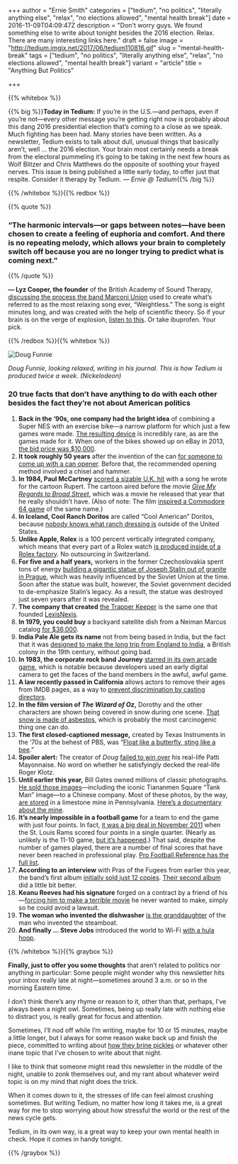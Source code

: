 +++
author = "Ernie Smith"
categories = ["tedium", "no politics", "literally anything else", "relax", "no elections allowed", "mental health break"]
date = 2016-11-09T04:09:47Z
description = "Don't worry guys. We found something else to write about tonight besides the 2016 election. Relax. There are many interesting links here."
draft = false
image = "http://tedium.imgix.net/2017/06/tedium110816.gif"
slug = "mental-health-break"
tags = ["tedium", "no politics", "literally anything else", "relax", "no elections allowed", "mental health break"]
variant = "article"
title = "Anything But Politics"

+++

{{% whitebox %}}

{{% big %}}**Today in Tedium:** If you’re in the U.S.—and perhaps, even if you’re not—every other message you’re getting right now is probably about this dang 2016 presidential election that’s coming to a close as we speak. Much fighting has been had. Many stories have been written. As a newsletter, Tedium exists to talk about dull, unusual things that basically aren’t, well … the 2016 election. Your brain most certainly needs a break from the electoral pummeling it’s going to be taking in the next few hours as Wolf Blitzer and Chris Matthews do the opposite of soothing your frayed nerves. This issue is being published a little early today, to offer just that respite. Consider it therapy by Tedium. *— Ernie @ Tedium*{{% /big %}}

{{% /whitebox %}}{{% redbox %}}

{{% quote %}}
### “The harmonic intervals—or gaps between notes—have been chosen to create a feeling of euphoria and comfort. And there is no repeating melody, which allows your brain to completely switch off because you are no longer trying to predict what is coming next.”
{{% /quote %}}

**— Lyz Cooper, the founder** of the British Academy of Sound Therapy, [discussing the process the band Marconi Union](http://www.telegraph.co.uk/news/uknews/8830066/Band-creates-the-most-relaxing-tune-ever.html) used to create what’s referred to as the most relaxing song ever, “Weightless.” The song is eight minutes long, and was created with the help of scientific theory. So if your brain is on the verge of explosion, [listen to this](https://www.youtube.com/watch?v=UfcAVejslrU). Or take ibuprofen. Your pick.

{{% /redbox %}}{{% whitebox %}}

![Doug Funnie](http://tedium.imgix.net/2017/06/1103_funnie.jpg)

*Doug Funnie, looking relaxed, writing in his journal. This is how Tedium is produced twice a week. (Nickelodeon)*

### 20 true facts that don’t have anything to do with each other besides the fact they’re not about American politics

1. **Back in the ‘90s, one company had the bright idea** of combining a Super NES with an exercise bike—a narrow platform for which just a few games were made. [The resulting device](http://snescentral.com/article.php?id=0793) is incredibly rare, as are the games made for it. When one of the bikes showed up on eBay in 2013, [the bid price was $10,000](http://www.retrocollect.com/News/get-fit-with-super-nintendo-rarity-exertainment-life-cycle-a-mountain-bike-rallyspeed-racer.html).
2. **It took roughly 50 years** after the invention of the can [for someone to come up with a can opener](http://connecticuthistory.org/the-first-us-can-opener-today-in-history/). Before that, the recommended opening method involved a chisel and hammer.
3. **In 1984, Paul McCartney** [scored a sizable U.K. hit](http://tedium.co/2016/03/10/george-martin-beatles-obscure-culture/#3) with a song he wrote for the cartoon Rupert. The cartoon aired before the movie [*Give My Regards to Broad Street*](http://amzn.to/21lqpVN), which was a movie he released that year that he really shouldn’t have. (Also of note: The film [inspired a Commodore 64 game](http://www.macca-central.com/macca-games/game_c64_gmrtb.php) of the same name.)
4. **In Iceland, Cool Ranch Doritos** are called “Cool American” Doritos, because [nobody knows what ranch dressing is](http://tedium.co/2015/03/17/ranch-dressing-lets-get-sauced/) outside of the United States.
5. **Unlike Apple, Rolex** is a 100 percent vertically integrated company, which means that every part of a Rolex watch [is produced inside of a Rolex factory](http://tedium.co/2015/03/12/apple-watch-haters-you-probably-dont-understand-watches/). No outsourcing in Switzerland.
6. **For five and a half years,** workers in the former Czechoslovakia spent tons of energy [building a gigantic statue of Joseph Stalin out of granite in Prague](http://www.radio.cz/en/section/curraffrs/worlds-biggest-stalin-monument-would-have-turned-50-on-may-day), which was heavily influenced by the Soviet Union at the time. Soon after the statue was built, however, the Soviet government decided to de-emphasize Stalin’s legacy. As a result, the statue was destroyed just seven years after it was revealed.
7. **The company that created** [the Trapper Keeper](http://tedium.co/2016/01/05/trapper-keeper-contraband/) is the same one that founded [LexisNexis](http://www.lexisnexis.com/en-us/gateway.page).
8. **In 1979, you could buy** a backyard satellite dish from a Neiman Marcus catalog [for $36,000](http://tedium.co/2015/08/27/early-satellite-dish-history/).
9. **India Pale Ale gets its name** not from being based in India, but the fact that it was [designed to make the long trip from England to India](https://www.theguardian.com/lifeandstyle/2015/jan/30/brief-history-of-ipa-india-pale-ale-empire-drinks), a British colony in the 19th century, without going bad.
10. **In 1983, the corporate rock band Journey** [starred in its own arcade game](http://tedium.co/2016/01/28/retro-video-games-featuring-rock-stars/), which is notable because developers used an early digital camera to get the faces of the band members in the awful, awful game.
11. **A law recently passed in California** allows actors to remove their ages from IMDB pages, as a way to [prevent discrimination by casting directors](http://www.slate.com/blogs/the_slatest/2016/09/26/california_age_discrimination_law_is_unconstitutional_censorship.html).
12. **In the film version of *The Wizard of Oz*,** Dorothy and the other characters are shown being covered in snow during one scene. [That snow is made of asbestos](http://tedium.co/2016/07/28/asbestos-danger-risk-litigation-history/), which is probably the most carcinogenic thing one can do.
13. **The first closed-captioned message,** created by Texas Instruments in the ‘70s at the behest of PBS, was “[Float like a butterfly, sting like a bee](https://www.depo.com/inventor.html).”
14. **Spoiler alert:** The creator of *Doug* [failed to win over](http://www.ew.com/article/2016/08/09/doug-patti-ending) his real-life Patti Mayonnaise. No word on whether he satisfyingly decked the real-life Roger Klotz.
15. **Until earlier this year,** Bill Gates owned millions of classic photographs. [He sold those images](http://variety.com/2016/digital/asia/bill-gates-corbis-images-sold-to-visual-china-1201687743/)—including the iconic Tiananmen Square “Tank Man” image—to a Chinese company. Most of these photos, by the way, [are stored](http://www.popphoto.com/news/2011/12/rare-look-corbis-massive-underground-photo-storage-facility) in a limestone mine in Pennsylvania. [Here’s a documentary about the mine](http://www.nowseethis.org/invisiblephoto/posts/2).
16. **It’s nearly impossible in a football game** for a team to end the game with just four points. In fact, [it was a big deal in November 2011](http://www.espn.com/nfl/recap/_/gameId/311106022) when the St. Louis Rams scored four points in a single quarter.  (Nearly as unlikely is the 11-10 game, [but it’s happened](http://blogs.wsj.com/numbers/how-unlikely-was-the-historic-11-10-score-458/).) That said, despite the number of games played, there are a number of final scores that have never been reached in professional play. [Pro Football Reference has the full list](http://www.pro-football-reference.com/boxscores/missing-scores.htm).
17. **According to an interview** with Pras of the Fugees from earlier this year, the band’s first album [initially sold just 12 copies](https://www.youtube.com/watch?v=Pa5ozQOcYAQ). [Their second album](http://amzn.to/2flbV8H) did a little bit better.
18. **Keanu Reeves had his signature** forged on a contract by a friend of his—[forcing him to make a terrible movie](http://tedium.co/2015/11/03/contractually-obligated-to-suck/#thattimekeanureeveswastrickedintomakingaterriblemovie) he never wanted to make, simply so he could avoid a lawsuit.
19. **The woman who invented the dishwasher** [is the granddaughter](http://www.independent.co.uk/life-style/gadgets-and-tech/features/the-secret-history-of-the-dishwasher-2119320.html) of the man who invented the steamboat.
20. **And finally … Steve Jobs** introduced the world to Wi-Fi [with a hula hoop](http://tedium.co/2016/03/24/hotel-psychology-amenities-analysis/#theriseandfallofthefirsthotelwirelesscompanyandhowstevejobssoldwifiwithahulahoop).

{{% /whitebox %}}{{% graybox %}}

**Finally, just to offer you some thoughts** that aren’t related to politics nor anything in particular: Some people might wonder why this newsletter hits your inbox really late at night—sometimes around 3 a.m. or so in the morning Eastern time.

I don’t think there’s any rhyme or reason to it, other than that, perhaps, I’ve always been a night owl. Sometimes, being up really late with nothing else to distract you, is really great for focus and attention.

Sometimes, I’ll nod off while I’m writing, maybe for 10 or 15 minutes, maybe a little longer, but I always for some reason wake back up and finish the piece, committed to writing about [how they brine pickles](http://www.thekitchn.com/how-to-make-dill-pickles-cooking-lessons-from-the-kitchn-193350) or whatever other inane topic that I’ve chosen to write about that night.

I like to think that someone might read this newsletter in the middle of the night, unable to zonk themselves out, and my rant about whatever weird topic is on my mind that night does the trick.

When it comes down to it, the stresses of life can feel almost crushing sometimes. But writing Tedium, no matter how long it takes me, is a great way for me to stop worrying about how stressful the world or the rest of the news cycle gets.

Tedium, in its own way, is a great way to keep your own mental health in check. Hope it comes in handy tonight.

{{% /graybox %}}